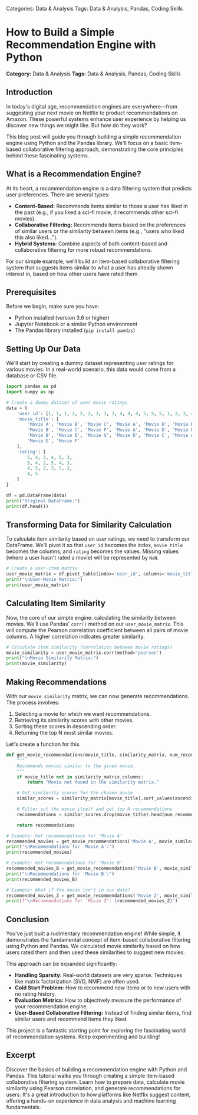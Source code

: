 Categories: Data & Analysis
Tags: Data & Analysis, Pandas, Coding Skills
# How to Build a Simple Recommendation Engine with Python

**Category:** Data & Analysis
**Tags:** Data & Analysis, Pandas, Coding Skills

## Introduction

In today's digital age, recommendation engines are everywhere—from suggesting your next movie on Netflix to product recommendations on Amazon. These powerful systems enhance user experience by helping us discover new things we might like. But how do they work?

This blog post will guide you through building a simple recommendation engine using Python and the Pandas library. We'll focus on a basic item-based collaborative filtering approach, demonstrating the core principles behind these fascinating systems.

## What is a Recommendation Engine?

At its heart, a recommendation engine is a data filtering system that predicts user preferences. There are several types:

*   **Content-Based:** Recommends items similar to those a user has liked in the past (e.g., if you liked a sci-fi movie, it recommends other sci-fi movies).
*   **Collaborative Filtering:** Recommends items based on the preferences of similar users or the similarity between items (e.g., "users who liked this also liked...").
*   **Hybrid Systems:** Combine aspects of both content-based and collaborative filtering for more robust recommendations.

For our simple example, we'll build an item-based collaborative filtering system that suggests items similar to what a user has already shown interest in, based on how other users have rated them.

## Prerequisites

Before we begin, make sure you have:

*   Python installed (version 3.6 or higher)
*   Jupyter Notebook or a similar Python environment
*   The Pandas library installed (`pip install pandas`)

## Setting Up Our Data

We'll start by creating a dummy dataset representing user ratings for various movies. In a real-world scenario, this data would come from a database or CSV file.

```python
import pandas as pd
import numpy as np

# Create a dummy dataset of user movie ratings
data = {
    'user_id': [1, 1, 1, 2, 2, 2, 3, 3, 3, 4, 4, 4, 5, 5, 5, 1, 2, 3, 4, 5],
    'movie_title': [
        'Movie A', 'Movie B', 'Movie C', 'Movie A', 'Movie D', 'Movie E',
        'Movie B', 'Movie C', 'Movie F', 'Movie A', 'Movie D', 'Movie F',
        'Movie B', 'Movie E', 'Movie G', 'Movie D', 'Movie C', 'Movie A',
        'Movie E', 'Movie F'
    ],
    'rating': [
        5, 4, 3, 4, 5, 3,
        5, 4, 2, 5, 4, 3,
        4, 5, 2, 3, 5, 2,
        4, 5
    ]
}

df = pd.DataFrame(data)
print("Original DataFrame:")
print(df.head())
```

## Transforming Data for Similarity Calculation

To calculate item similarity based on user ratings, we need to transform our DataFrame. We'll pivot it so that `user_id` becomes the index, `movie_title` becomes the columns, and `rating` becomes the values. Missing values (where a user hasn't rated a movie) will be represented by `NaN`.

```python
# Create a user-item matrix
user_movie_matrix = df.pivot_table(index='user_id', columns='movie_title', values='rating')
print("\nUser-Movie Matrix:")
print(user_movie_matrix)
```

## Calculating Item Similarity

Now, the core of our simple engine: calculating the similarity between movies. We'll use Pandas' `corr()` method on our `user_movie_matrix`. This will compute the Pearson correlation coefficient between all pairs of movie columns. A higher correlation indicates greater similarity.

```python
# Calculate item similarity (correlation between movie ratings)
movie_similarity = user_movie_matrix.corr(method='pearson')
print("\nMovie Similarity Matrix:")
print(movie_similarity)
```

## Making Recommendations

With our `movie_similarity` matrix, we can now generate recommendations. The process involves:

1.  Selecting a movie for which we want recommendations.
2.  Retrieving its similarity scores with other movies.
3.  Sorting these scores in descending order.
4.  Returning the top N most similar movies.

Let's create a function for this.

```python
def get_movie_recommendations(movie_title, similarity_matrix, num_recommendations=5):
    """
    Recommends movies similar to the given movie.
    """
    if movie_title not in similarity_matrix.columns:
        return "Movie not found in the similarity matrix."

    # Get similarity scores for the chosen movie
    similar_scores = similarity_matrix[movie_title].sort_values(ascending=False)

    # Filter out the movie itself and get top N recommendations
    recommendations = similar_scores.drop(movie_title).head(num_recommendations)

    return recommendations

# Example: Get recommendations for 'Movie A'
recommended_movies = get_movie_recommendations('Movie A', movie_similarity)
print("\nRecommendations for 'Movie A':")
print(recommended_movies)

# Example: Get recommendations for 'Movie B'
recommended_movies_B = get_movie_recommendations('Movie B', movie_similarity)
print("\nRecommendations for 'Movie B':")
print(recommended_movies_B)

# Example: What if the movie isn't in our data?
recommended_movies_Z = get_movie_recommendations('Movie Z', movie_similarity)
print(f"\nRecommendations for 'Movie Z': {recommended_movies_Z}")
```

## Conclusion

You've just built a rudimentary recommendation engine! While simple, it demonstrates the fundamental concept of item-based collaborative filtering using Python and Pandas. We calculated movie similarity based on how users rated them and then used these similarities to suggest new movies.

This approach can be expanded significantly:

*   **Handling Sparsity:** Real-world datasets are very sparse. Techniques like matrix factorization (SVD, NMF) are often used.
*   **Cold Start Problem:** How to recommend new items or to new users with no rating history.
*   **Evaluation Metrics:** How to objectively measure the performance of your recommendation engine.
*   **User-Based Collaborative Filtering:** Instead of finding similar items, find similar users and recommend items they liked.

This project is a fantastic starting point for exploring the fascinating world of recommendation systems. Keep experimenting and building!

## Excerpt

Discover the basics of building a recommendation engine with Python and Pandas. This tutorial walks you through creating a simple item-based collaborative filtering system. Learn how to prepare data, calculate movie similarity using Pearson correlation, and generate recommendations for users. It's a great introduction to how platforms like Netflix suggest content, offering a hands-on experience in data analysis and machine learning fundamentals.